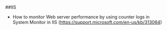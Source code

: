 
##IIS

  - How to monitor Web server performance by using counter logs in System Monitor in IIS (https://support.microsoft.com/en-us/kb/313064)
